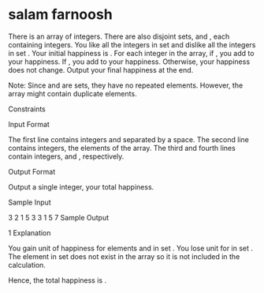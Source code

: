 <h1> 
salam farnoosh
</h1>
There is an array of  integers. There are also  disjoint sets,  and , each containing  integers. You like all the integers in set  and dislike all the integers in set . Your initial happiness is . For each  integer in the array, if , you add  to your happiness. If , you add  to your happiness. Otherwise, your happiness does not change. Output your final happiness at the end.

Note: Since  and  are sets, they have no repeated elements. However, the array might contain duplicate elements.

Constraints



Input Format

The first line contains integers  and  separated by a space.
The second line contains  integers, the elements of the array.
The third and fourth lines contain  integers,  and , respectively.

Output Format

Output a single integer, your total happiness.

Sample Input

3 2
1 5 3
3 1
5 7
Sample Output

1
Explanation

You gain  unit of happiness for elements  and  in set . You lose  unit for  in set . The element  in set  does not exist in the array so it is not included in the calculation.

Hence, the total happiness is .